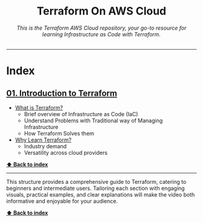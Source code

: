 <div align="center">
    <h1>Terraform On AWS Cloud</h1>
    <i>This is the Terraform AWS Cloud repository, your go-to resource for learning Infrastructure as Code with Terraform.</i>
</div>
<br />

---

# Index

## [01. Introduction to Terraform](01-introduction-to-terraform/README.md)

- [What is Terraform?](01-introduction-to-terraform#what-is-terraform)
  - Brief overview of Infrastructure as Code (IaC)
  - Understand Problems with Traditional way of Managing Infrastructure
  - How Terraform Solves them
- [Why Learn Terraform?](01-introduction-to-terraform#why-learn-terraform)
  - Industry demand
  - Versatility across cloud providers

**[⬆ Back to index](#index)**

---

This structure provides a comprehensive guide to Terraform, catering to beginners and intermediate users. Tailoring each section with engaging visuals, practical examples, and clear explanations will make the video both informative and enjoyable for your audience.

**[⬆ Back to index](#index)**
